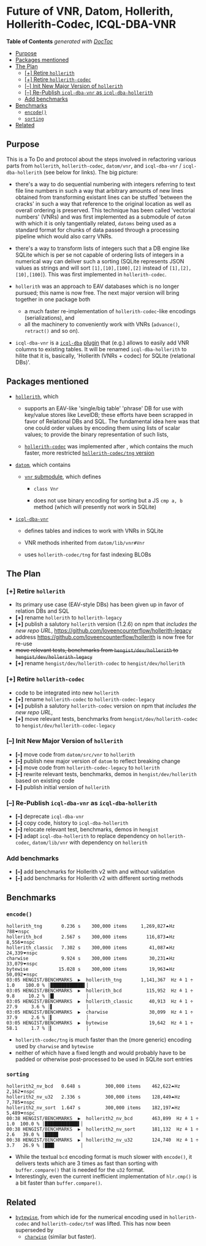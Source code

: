 
# Future of VNR, Datom, Hollerith, Hollerith-Codec, ICQL-DBA-VNR



<!-- START doctoc generated TOC please keep comment here to allow auto update -->
<!-- DON'T EDIT THIS SECTION, INSTEAD RE-RUN doctoc TO UPDATE -->
**Table of Contents**  *generated with [DocToc](https://github.com/thlorenz/doctoc)*

- [Purpose](#purpose)
- [Packages mentioned](#packages-mentioned)
- [The Plan](#the-plan)
  - [[+] Retire `hollerith`](#-retire-hollerith)
  - [[+] Retire `hollerith-codec`](#-retire-hollerith-codec)
  - [[–] Init New Major Version of `hollerith`](#-init-new-major-version-of-hollerith)
  - [[–] Re-Publish `icql-dba-vnr` as `icql-dba-hollerith`](#-re-publish-icql-dba-vnr-as-icql-dba-hollerith)
  - [Add benchmarks](#add-benchmarks)
- [Benchmarks](#benchmarks)
  - [`encode()`](#encode)
  - [`sorting`](#sorting)
- [Related](#related)

<!-- END doctoc generated TOC please keep comment here to allow auto update -->


## Purpose

This is a To Do and protocol about the steps involved in refactoring various parts from `hollerith`,
`hollerith-codec`, `datom/vnr`, and `icql-dba-vnr` / `icql-dba-hollerith` (see below for links). The big
picture:

* there's a way to do sequential numbering with integers referring to text file line numbers in such a way
  that arbitrary amounts of new lines obtained from transforming existant lines can be stuffed 'between the
  cracks' in such a way that reference to the original location as well as overall ordering is preserved.
  This technique has been called 'vectorial numbers' (VNRs) and was first implemented as a submodule of
  `datom` with which it is only tangentially related, `datoms` being used as a standard format for chunks of
  data passed through a processing pipeline which would also carry VNRs.

* there's a way to transform lists of integers such that a DB engine like SQLite which is per se not capable
  of ordering lists of integers in a numerical way can deliver such a sorting (SQLite represents JSON values
  as strings and will sort `[1],[10],[100],[2]` instead of `[1],[2],[10],[100]`). This was first implemented
  in `hollerith-codec`.

* `hollerith` was an approach to EAV databases which is no longer pursued; this name is now free. The next
  major version will bring together in one package both
  * a much faster re-implementation of `hollerith-codec`-like encodings (serializations), and
  * all the machinery to conveniently work with VNRs (`advance()`, `retract()` and so on).

* `icql-dba-vnr` is a [`icql-dba`](https://github.com/loveencounterflow/icql-dba)
  [plugin](https://github.com/loveencounterflow/icql-dba/blob/master/README-plugins.md) that (e.g.) allows
  to easily add VNR columns to existing tables. It will be renamed `icql-dba-hollerith` to hilite that it
  is, basically, 'Hollerith (VNRs + codec) for SQLite (relational DBs)'.


## Packages mentioned


* [`hollerith`](https://github.com/loveencounterflow/hollerith), which

  * supports an EAV-like 'single/big table' 'phrase' DB for use with key/value stores like LevelDB; these
    efforts have been scrapped in favor of Relational DBs and SQL. The fundamental idea here was that one
    could order values by encoding them using lists of scalar values; to provide the binary representation
    of such lists,

  * [`hollerith-codec`](https://github.com/loveencounterflow/hollerith-codec) was implemented after , which
    contains the much faster, more restricted [`hollerith-codec/tng`
    version](https://github.com/loveencounterflow/hollerith-codec/blob/master/src/tng.coffee)

* [`datom`](https://github.com/loveencounterflow/datom), which contains

  * [`vnr` submodule](https://github.com/loveencounterflow/datom/blob/master/src/vnr.coffee), which defines

    * `class Vnr`

    * does not use binary encoding for sorting but a JS `cmp a, b` method (which will presently not work in
      SQLite)

* [`icql-dba-vnr`](https://github.com/loveencounterflow/icql-dba-vnr)

  * defines tables and indices to work with VNRs in SQLite

  * VNR methods inherited from `datom/lib/vnr#Vnr`

  * uses `hollerith-codec/tng` for fast indexing BLOBs

## The Plan

### [+] Retire `hollerith`

* Its primary use case (EAV-style DBs) has been given up in favor of relation DBs and SQL
* **[+]** rename `hollerith` to `hollerith-legacy`
* **[+]** publish a salutory `hollerith` version (1.2.6) on npm that *includes the new repo URL*,
  https://github.com/loveencounterflow/hollerith-legacy
* address https://github.com/loveencounterflow/hollerith is now free for re-use
* <del>move relevant tests, benchmarks from `hengist/dev/hollerith` to `hengist/dev/hollerith-legacy`</del>
* **[+]** rename `hengist/dev/hollerith-codec` to `hengist/dev/hollerith`

### [+] Retire `hollerith-codec`

* code to be integrated into new `hollerith`
* **[+]** rename `hollerith-codec` to `hollerith-codec-legacy`
* **[+]** publish a salutory `hollerith-codec` version on npm that *includes the new repo URL*,
* **[+]** move relevant tests, benchmarks from `hengist/dev/hollerith-codec` to `hengist/dev/hollerith-codec-legacy`

### [–] Init New Major Version of `hollerith`

* **[–]** move code from `datom/src/vnr` to `hollerith`
* **[–]** publish new major version of `datom` to reflect breaking change
* **[–]** move code from `hollerith-codec-legacy` to `hollerith`
* **[–]** rewrite relevant tests, benchmarks, demos in `hengist/dev/hollerith` based on existing code
* **[–]** publish initial version of `hollerith`

### [–] Re-Publish `icql-dba-vnr` as `icql-dba-hollerith`

* **[–]** deprecate `icql-dba-vnr`
* **[–]** copy code, history to `icql-dba-hollerith`
* **[–]** relocate relevant test, benchmarks, demos in `hengist`
* **[–]** adapt `icql-dba-hollerith` to replace dependency on `hollerith-codec`, `datom/lib/vnr` with dependency
  on `hollerith`

### Add benchmarks

* **[–]** add benchmarks for Hollerith v2 with and without validation
* **[–]** add benchmarks for Hollerith v2 with different sorting methods


## Benchmarks

### `encode()`

```
hollerith_tng       0.236 s    300,000 items     1,269,827⏶Hz             788⏷nspc
hollerith_bcd       2.567 s    300,000 items       116,873⏶Hz           8,556⏷nspc
hollerith_classic   7.302 s    300,000 items        41,087⏶Hz          24,339⏷nspc
charwise            9.924 s    300,000 items        30,231⏶Hz          33,079⏷nspc
bytewise           15.028 s    300,000 items        19,963⏶Hz          50,092⏷nspc
03:05 HENGIST/BENCHMARKS  ▶  hollerith_tng       1,141,367  Hz ≙ 1 ÷ 1.0    100.0 % │████████████▌│
03:05 HENGIST/BENCHMARKS  ▶  hollerith_bcd         115,952  Hz ≙ 1 ÷ 9.8     10.2 % │█▎           │
03:05 HENGIST/BENCHMARKS  ▶  hollerith_classic      40,913  Hz ≙ 1 ÷ 27.9     3.6 % │▌            │
03:05 HENGIST/BENCHMARKS  ▶  charwise               30,099  Hz ≙ 1 ÷ 37.9     2.6 % │▍            │
03:05 HENGIST/BENCHMARKS  ▶  bytewise               19,642  Hz ≙ 1 ÷ 58.1     1.7 % │▎            │
```


* `hollerith-codec/tng` is much faster than the (more generic) encoding used by `charwise` and `bytewise`
* neither of which have a fixed length and would probably have to be padded or otherwise post-processed to
  be used in SQLite sort entries

### `sorting`

```
hollerith2_nv_bcd   0.648 s         300,000 items    462,622⏶Hz             2,162⏷nspc
hollerith2_nv_u32   2.336 s         300,000 items    128,449⏶Hz             7,785⏷nspc
hollerith2_nv_sort  1.647 s         300,000 items    182,197⏶Hz             5,489⏷nspc
00:38 HENGIST/BENCHMARKS  ▶  hollerith2_nv_bcd       463,899  Hz ≙ 1 ÷ 1.0  100.0 % │████████████▌│
00:38 HENGIST/BENCHMARKS  ▶  hollerith2_nv_sort      181,132  Hz ≙ 1 ÷ 2.6   39.0 % │████▉        │
00:38 HENGIST/BENCHMARKS  ▶  hollerith2_nv_u32       124,740  Hz ≙ 1 ÷ 3.7   26.9 % │███▍         │
```

* While the textual `bcd` encoding format is much slower with `encode()`, it delivers texts which are 3
  times as fast than sorting with `buffer.compare()` that is needed for the `u32` format.
* Interestingly, even the current inefficient implementation of `hlr.cmp()` is a bit faster than
  `buffer.compare()`.

## Related

* [`bytewise`](https://github.com/deanlandolt/bytewise), from which ide for the numerical encoding used in
  `hollerith-codec` and `hollerith-codec/tnf` was lifted. This has now been superseded by
  * [`charwise`](https://github.com/dominictarr/charwise) (similar but faster).




